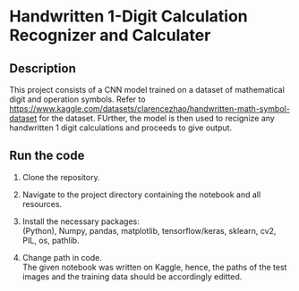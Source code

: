 # Handwritten 1-Digit Calculation Recognizer and Calculater

## Description
This project consists of a CNN model trained on a dataset of mathematical digit and operation symbols. Refer to https://www.kaggle.com/datasets/clarencezhao/handwritten-math-symbol-dataset for the dataset. 
FUrther, the model is then used to recignize any handwritten 1 digit calculations and proceeds to give output.
## Run the code

1. Clone the repository.
   
2. Navigate to the project directory containing the notebook and all resources.
   
3. Install the necessary packages:
   <br>(Python), Numpy, pandas, matplotlib, tensorflow/keras, sklearn, cv2, PIL, os, pathlib.

5. Change path in code.
    <br>The given notebook was written on Kaggle, hence, the paths of the test images and the training data should be accordingly editted.
